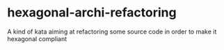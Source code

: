 # hexagonal-archi-refactoring
A kind of kata aiming at refactoring some source code in order to make it hexagonal compliant
